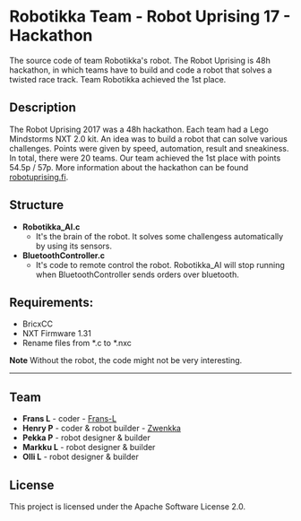 # Robotikka Team - Robot Uprising 17 - Hackathon 

The source code of team Robotikka's robot. The Robot Uprising is 48h hackathon, in which teams have to build and code a robot that solves a twisted race track. Team Robotikka achieved the 1st place.

## Description

The Robot Uprising 2017 was a 48h hackathon. Each team had a Lego Mindstorms NXT 2.0 kit. An idea was to build a robot that can solve various challenges. Points were given by speed, automation, result and sneakiness. In total, there were 20 teams. Our team achieved the 1st place with points 54.5p / 57p. More information about the hackathon can be found [robotuprising.fi](http://robotuprising.fi/).

## Structure

* **Robotikka_AI.c**
    * It's the brain of the robot. It solves some challengess automatically by using its sensors.
* **BluetoothController.c** 
    * It's code to remote control the robot. Robotikka_AI will stop running when BluetoothController sends orders over bluetooth.

## Requirements:

* BricxCC
* NXT Firmware 1.31 
* Rename files from *.c to *.nxc

**Note** Without the robot, the code might not be very interesting.

---

## Team

* **Frans L** - coder - [Frans-L](https://github.com/Frans-L)
* **Henry P** - coder & robot builder - [Zwenkka](https://github.com/Zwenkka)
* **Pekka P** - robot designer & builder
* **Markku L** - robot designer & builder
* **Olli L** - robot designer & builder

## License

This project is licensed under the Apache Software License 2.0.

